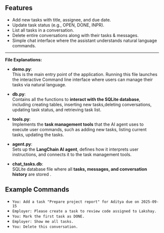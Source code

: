 ##  Features
- Add new tasks with title, assignee, and due date.  
- Update task status (e.g., OPEN, DONE, INPR).  
- List all tasks in a conversation.  
- Delete entire conversations along with their tasks & messages.  
- Simple chat interface where the assistant understands natural language commands.

---

**File Explanations:**

- **demo.py**:  
  This is the main entry point of the application. Running this file launches the interactive Command line interface where users can manage their tasks via natural language.

- **db.py**:  
  Contains all the functions to **interact with the SQLite database**, including creating tables, inserting new tasks,deleting conversations, updating task status, and retrieving task list.

- **tools.py**:  
  Implements the **task management tools** that the AI agent uses to execute user commands, such as adding new tasks, listing current tasks, updating the tasks.

- **agent.py**:  
  Sets up the **LangChain AI agent**, defines how it interprets user instructions, and connects it to the task management tools.

- **chat_tasks.db**:  
  SQLite database file where all **tasks, messages, and conversation history** are stored .



##  Example Commands
- `You: Add a task "Prepare project report" for Aditya due on 2025-09-15`  
- `Employer: Please create a task to review code assigned to Lakshay.`  
- `You: Mark the first task as DONE.`  
- `Employer: Show me all tasks.`  
- `You: Delete this conversation.`  
